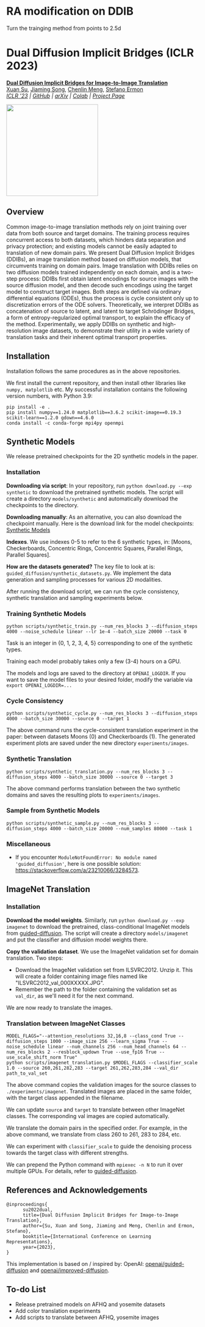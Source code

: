 # RA modification on DDIB
Turn the trainging method from points to 2.5d



# Dual Diffusion Implicit Bridges (ICLR 2023)

[**Dual Diffusion Implicit Bridges for Image-to-Image Translation**](https://openreview.net/forum?id=5HLoTvVGDe)<br/>
[Xuan Su](https://github.com/suxuann/ddib),
[Jiaming Song](https://tsong.me/),
[Chenlin Meng](https://cs.stanford.edu/~chenlin/),
[Stefano Ermon](https://cs.stanford.edu/~ermon/)<br/>
_[ICLR '23](https://openreview.net/forum?id=5HLoTvVGDe) |
[GitHub](https://github.com/suxuann/ddib) | [arXiv](https://arxiv.org/abs/2203.08382)
| [Colab](https://colab.research.google.com/drive/1-AC-z3DKSpgtCwbt7gASSGNtQOFM0BT6?usp=sharing)
| [Project Page](https://suxuann.github.io/ddib/)_

<img src="assets/figure_1.png" height="240" />

## Overview

Common image-to-image translation methods rely on joint training over data from both source and target domains. The
training process requires concurrent access to both datasets, which hinders data separation and privacy protection; and
existing models cannot be easily adapted to translation of new domain pairs. We present Dual Diffusion Implicit
Bridges (DDIBs), an image translation method based on diffusion models, that circumvents training on domain pairs. Image
translation with DDIBs relies on two diffusion models trained independently on each domain, and is a two-step process:
DDIBs first obtain latent encodings for source images with the source diffusion model, and then decode such encodings
using the target model to construct target images. Both steps are defined via ordinary differential equations (ODEs),
thus the process is cycle consistent only up to discretization errors of the ODE solvers. Theoretically, we interpret
DDIBs as concatenation of source to latent, and latent to target Schrödinger Bridges, a form of entropy-regularized
optimal transport, to explain the efficacy of the method. Experimentally, we apply DDIBs on synthetic and
high-resolution image datasets, to demonstrate their utility in a wide variety of translation tasks and their inherent
optimal transport properties.

## Installation

Installation follows the same procedures as in the above repositories.

We first install the current repository, and then install other libraries like `numpy, matplotlib` etc. My successful
installation contains the following version numbers, with Python 3.9:

```commandline
pip install -e .
pip install numpy==1.24.0 matplotlib==3.6.2 scikit-image==0.19.3 scikit-learn==1.2.0 gdown==4.6.0
conda install -c conda-forge mpi4py openmpi
```

## Synthetic Models

We release pretrained checkpoints for the 2D synthetic models in the paper.

### Installation

**Downloading via script**: In your repository, run `python download.py --exp synthetic` to download the pretrained
synthetic models. The
script will create a directory `models/synthetic` and automatically download the checkpoints to the directory.

**Downloading manually**: As an alternative, you can also download the checkpoint manually. Here is the download link
for the model
checkpoints: [Synthetic Models](https://drive.google.com/drive/folders/1YRP6nt96OJUOzEYY6N_Qh5xb3wEVFSjg?usp=sharing)

**Indexes**. We use indexes 0-5 to refer to the 6 synthetic types,
in: [Moons, Checkerboards, Concentric Rings, Concentric Squares, Parallel Rings, Parallel Squares].

**How are the datasets generated?** The key file to look at is: `guided_diffusion/synthetic_datasets.py`. We implement
the data generation and sampling processes for various 2D modalities.

After running the download script, we can run the cycle consistency, synthetic translation and sampling experiments
below.

### Training Synthetic Models

`python scripts/synthetic_train.py --num_res_blocks 3 --diffusion_steps 4000 --noise_schedule linear --lr 1e-4 --batch_size 20000 --task 0`

Task is an integer in {0, 1, 2, 3, 4, 5} corresponding to one of the synthetic types.

Training each model probably takes only a few (3-4) hours on a GPU.

The models and logs are saved to the directory at `OPENAI_LOGDIR`. If you want to save the model files to your desired
folder, modify the variable via `export OPENAI_LOGDIR=...`

### Cycle Consistency

`python scripts/synthetic_cycle.py --num_res_blocks 3 --diffusion_steps 4000 --batch_size 30000 --source 0 --target 1`

The above command runs the cycle-consistent translation experiment in the paper: between datasets Moons (0) and
Checkerboards (1). The generated experiment plots are saved under the new directory `experiments/images`.

### Synthetic Translation

`python scripts/synthetic_translation.py --num_res_blocks 3 --diffusion_steps 4000 --batch_size 30000 --source 0 --target 3`

The above command performs translation between the two synthetic domains and saves the resulting plots
to `experiments/images`.

### Sample from Synthetic Models

`python scripts/synthetic_sample.py --num_res_blocks 3 --diffusion_steps 4000 --batch_size 20000 --num_samples 80000 --task 1`

### Miscellaneous

- If you encounter `ModuleNotFoundError: No module named 'guided_diffusion'`, here is one possible
  solution: https://stackoverflow.com/a/23210066/3284573.

## ImageNet Translation

### Installation

**Download the model weights**. Similarly, run `python download.py --exp imagenet` to download the pretrained,
class-conditional ImageNet models from [guided-diffusion](https://github.com/openai/guided-diffusion). The script will
create a directory `models/imagenet` and put the classifier and diffusion model weights there.

**Copy the validation dataset**. We use the ImageNet validation set for domain translation. Two steps:

- Download the ImageNet validation set from ILSVRC2012. Unzip it. This will create a folder containing image files named
  like "ILSVRC2012_val_000XXXXX.JPG".
- Remember the path to the folder containing the validation set as `val_dir`, as we'll need it for the next command.

We are now ready to translate the images.

### Translation between ImageNet Classes

```commandline
MODEL_FLAGS="--attention_resolutions 32,16,8 --class_cond True --diffusion_steps 1000 --image_size 256 --learn_sigma True --noise_schedule linear --num_channels 256 --num_head_channels 64 --num_res_blocks 2 --resblock_updown True --use_fp16 True --use_scale_shift_norm True"
python scripts/imagenet_translation.py $MODEL_FLAGS --classifier_scale 1.0 --source 260,261,282,283 --target 261,262,283,284 --val_dir path_to_val_set
```

The above command copies the validation images for the source classes to `./experiments/imagenet`. Translated images are
placed in the same folder, with the target class appended in the filename.

We can update `source` and `target` to translate between other ImageNet classes. The corresponding val images are copied
automatically.

We translate the domain pairs in the specified order. For example, in the above command, we translate from class 260 to
261, 283 to 284, etc.

We can experiment with `classifier_scale` to guide the denoising process towards the target class with different
strengths.

We can prepend the Python command with `mpiexec -n N` to run it over multiple GPUs. For details, refer
to [guided-diffusion](https://github.com/openai/guided-diffusion).

## References and Acknowledgements

```
@inproceedings{
      su2022dual,
      title={Dual Diffusion Implicit Bridges for Image-to-Image Translation},
      author={Su, Xuan and Song, Jiaming and Meng, Chenlin and Ermon, Stefano},
      booktitle={International Conference on Learning Representations},
      year={2023},
}
```

This implementation is based on / inspired by:
OpenAI: [openai/guided-diffusion](https://github.com/openai/guided-diffusion)
and [openai/improved-diffusion](https://github.com/openai/improved-diffusion).

## To-do List

* Release pretrained models on AFHQ and yosemite datasets
* Add color translation experiments
* Add scripts to translate between AFHQ, yosemite images
